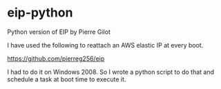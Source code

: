 # eip-python
Python version of EIP by Pierre Gilot

I have used the following to reattach an AWS elastic IP at every boot. 

https://github.com/pierreg256/eip

I had to do it on Windows 2008. So I wrote a python script to do that and schedule a task at boot time to execute it.

